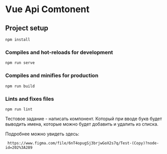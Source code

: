 # Vue Api Comtonent
## Project setup
```
npm install
```
### Compiles and hot-reloads for development
```
npm run serve
```
### Compiles and minifies for production
```
npm run build
```
### Lints and fixes files
```
npm run lint
```

Тестовое задание - написать компонент. Который при вводе букв будет выводить имена, которые можно будет добавить и удалить из списка.

Подробнее можно увидеть здесь:
```
 https://www.figma.com/file/6nT4opugSj3brjwGoX2s7q/Test-(Copy)?node-id=202%3A289
```